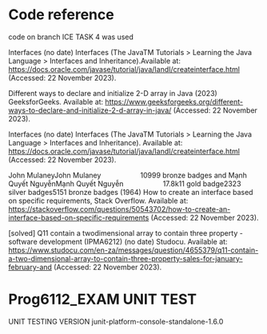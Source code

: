 # Code reference 


code on branch ICE TASK 4 was used

Interfaces (no date) Interfaces (The JavaTM Tutorials &gt; Learning the Java Language &gt; Interfaces and Inheritance).Available at: https://docs.oracle.com/javase/tutorial/java/IandI/createinterface.html (Accessed: 22 November 2023). 

Different ways to declare and initialize 2-D array in Java (2023) GeeksforGeeks. Available at: https://www.geeksforgeeks.org/different-ways-to-declare-and-initialize-2-d-array-in-java/ (Accessed: 22 November 2023). 

Interfaces (no date) Interfaces (The JavaTM Tutorials &gt; Learning the Java Language &gt; Interfaces and Inheritance). Available at: https://docs.oracle.com/javase/tutorial/java/IandI/createinterface.html (Accessed: 22 November 2023). 

John MulaneyJohn Mulaney&nbsp; &nbsp; &nbsp; &nbsp; &nbsp; &nbsp; &nbsp; &nbsp; &nbsp; &nbsp; 10999 bronze badges and Mạnh Quyết NguyễnMạnh Quyết Nguyễn&nbsp; &nbsp; &nbsp; &nbsp; &nbsp; &nbsp; &nbsp; &nbsp; &nbsp; &nbsp; 17.8k11 gold badge2323 silver badges5151 bronze badges (1964) How to create an interface based on specific requirements, Stack Overflow. Available at: https://stackoverflow.com/questions/50543702/how-to-create-an-interface-based-on-specific-requirements (Accessed: 22 November 2023). 

[solved] Q11 contain a twodimensional array to contain three property - software development (IPMA6212) (no date) Studocu. Available at: https://www.studocu.com/en-za/messages/question/4655379/q11-contain-a-two-dimensional-array-to-contain-three-property-sales-for-january-february-and (Accessed: 22 November 2023). 

# Prog6112_EXAM UNIT TEST
UNIT TESTING VERSION junit-platform-console-standalone-1.6.0
